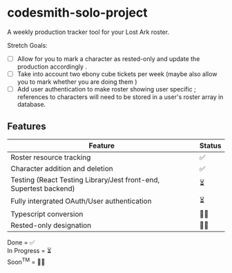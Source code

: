# codesmith-solo-project

A weekly production tracker tool for your Lost Ark roster.

Stretch Goals:

- [ ] Allow for you to mark a character as rested-only and update the production accordingly .
- [ ] Take into account two ebony cube tickets per week (maybe also allow you to mark whether you are doing them )
- [ ] Add user authentication to make roster showing user specific ; references to characters will need to be stored in a user's roster array in database.

## Features

| Feature                                                           | Status |
| ----------------------------------------------------------------- | ------ |
| Roster resource tracking                                          | ✅     |
| Character addition and deletion                                   | ✅     |
| Testing (React Testing Library/Jest front-end, Supertest backend) | ⏳     |
| Fully intergrated OAuth/User authentication                       | ⏳     |
| Typescript conversion                                             | 🙏🏻     |
| Rested-only designation                                           | 🙏🏻     |

Done = ✅
<br>
In Progress = ⏳
<br>
Soon<sup>TM</sup> = 🙏🏻
